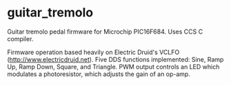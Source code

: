 # guitar_tremolo
Guitar tremolo pedal firmware for Microchip PIC16F684.  Uses CCS C compiler.

Firmware operation based heavily on Electric Druid's VCLFO (http://www.electricdruid.net).  Five DDS functions implemented: Sine, Ramp Up, Ramp Down, Square, and Triangle.  PWM output controls an LED which modulates a photoresistor, which adjusts the gain of an op-amp.
